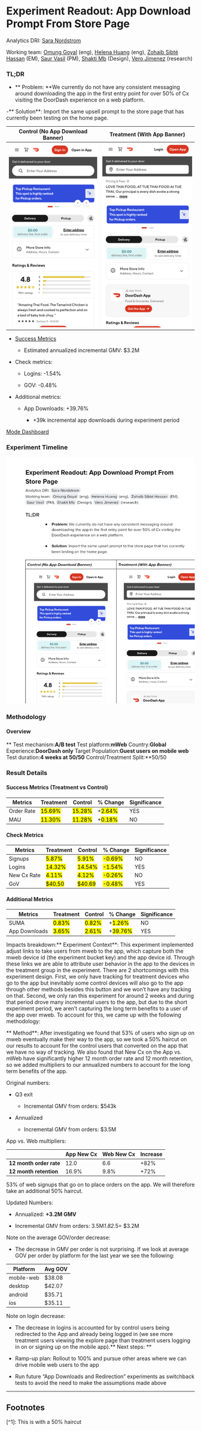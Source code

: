 # Experiment Readout: App Download Prompt From Store Page

Analytics DRI: [Sara Nordstrom](mailto:sara.nordstrom@doordash.com)

Working team: [Omung Goyal](mailto:omung.goyal@doordash.com) (eng), [Helena Huang](mailto:helena.huang@doordash.com) (eng), [Zohaib Sibté Hassan](mailto:zohaib.hassan@doordash.com) (EM), [Saur Vasil](mailto:saur.vasil@doordash.com) (PM), [Shakti Mb](mailto:shakti.m@doordash.com) (Design), [Vero Jimenez](mailto:veronica.jimenez@doordash.com) (research)

### TL;DR

- ** Problem: **We currently do not have any consistent messaging around downloading the app in the first entry point for over 50% of Cx visiting the DoorDash experience on a web platform.

-** Solution**: Import the same upsell prompt to the store page that has currently been testing on the home page.

| **Control (No App Download Banner)**|**Treatment (With App Banner)**|
| --- | --- |
| ![Drawing 1](images/image_1.png) | ![Drawing 2](images/image_3.png) |\*\* Results Summary**The App Download Prompt From Store Page experiment drove 15k incremental orders over a 4 week experiment period,**leading to an estimated +$3.2M**[^1] \*\* GMV at 12 month exit** and +**$543k GMV at Q3 exit;**

- <u>Success Metrics
  </u>

  - Estimated annualized incremental GMV: $3.2M

- Check metrics:

  - Logins: -1.54%

  - GOV: -0.48%

- Additional metrics:

  - App Downloads: +39.76%

    - +39k incremental app downloads during experiment period

[Mode Dashboard](https://app.mode.com/doordash/reports/f326f1fc3e8b)

### Experiment Timeline

![Drawing 3](images/drawing_2_thumbnail.png)

### Methodology

#### Overview

\*\* Test mechanism:**A/B test** Test platform:**mWeb** Country:**Global** Experience:**DoorDash only** Target Population:**Guest users on mobile web** Test duration:**4 weeks at 50/50** Control/Treatment Split:\*\*50/50

### Result Details

#### Success Metrics (Treatment vs Control)

|**Metrics**|**Treatment**|**Control**|**% Change**|**Significance**|
| --- | --- | --- | --- | --- |
| Order Rate | <mark>15.69%</mark> | <mark>15.28%</mark> | +<mark>2.64%</mark> | YES |
| MAU | <mark>11.30%</mark> | <mark>11.28%</mark> | +<mark>0.18%</mark> | NO |

#### Check Metrics

|**Metrics**|**Treatment**|**Control**|**% Change**|**Significance**|
| --- | --- | --- | --- | --- |
| Signups | <mark>5.87%</mark> | <mark>5.91%</mark> | <mark>-0.69%</mark> | NO |
| Logins | <mark>14.32%</mark> | <mark>14.54%</mark> | <mark>-1.54%</mark> | YES |
| New Cx Rate | <mark>4.11%</mark> | <mark>4.12%</mark> | <mark>-0.26%</mark> | NO |
| GoV | <mark>$40.50</mark> | <mark>$40.69</mark> | <mark>-0.48%</mark> | YES |

#### Additional Metrics

|**Metrics**|**Treatment**|**Control**|**% Change**|**Significance**|
| --- | --- | --- | --- | --- |
| SUMA | <mark>0.83%</mark> | <mark>0.82%</mark> | +<mark>1.26%</mark> | NO |
| App Downloads | <mark>3.65%</mark> | <mark>2.61%</mark> | +<mark>39.76%</mark> | YES |

Impacts breakdown:** Experiment Context**: This experiment implemented adjust links to take users from mweb to the app, which capture both the mweb device id (the experiment bucket key) and the app device id. Through these links we are able to attribute user behavior in the app to the devices in the treatment group in the experiment. There are 2 shortcomings with this experiment design. First, we only have tracking for treatment devices who go to the app but inevitably some control devices will also go to the app through other methods besides this button and we won’t have any tracking on that. Second, we only ran this experiment for around 2 weeks and during that period drove many incremental users to the app, but due to the short experiment period, we aren’t capturing the long term benefits to a user of the app over mweb. To account for this, we came up with the following methodology:

** Method**: After investigating we found that 53% of users who sign up on mweb eventually make their way to the app, so we took a 50% haircut on our results to account for the control users that converted on the app that we have no way of tracking. We also found that New Cx on the App vs. mWeb have significantly higher 12 month order rate and 12 month retention, so we added multipliers to our annualized numbers to account for the long term benefits of the app.

Original numbers:

- Q3 exit

  - Incremental GMV from orders: $543k

- Annualized

  - Incremental GMV from orders: $3.5M

App vs. Web multipliers:

| | **App New Cx**|**Web New Cx**|**Increase**|
| --- | --- | --- | --- |
|**12 month order rate**| 12.0 | 6.6 | +82% |
|**12 month retention**| 16.9% | 9.8% | +72% |

53% of web signups that go on to place orders on the app. We will therefore take an additional 50% haircut.

Updated Numbers:

- Annualized: **+3.2M GMV**

- Incremental GMV from orders: 3.5M*1.82*.5= $3.2M

Note on the average GOV/order decrease:

- The decrease in GMV per order is not surprising. If we look at average GOV per order by platform for the last year we see the following:

| **Platform**|**Avg GOV**|
| --- | --- |
| mobile-web | $38.08 |
| desktop | $42.07 |
| android | $35.71 |
| ios | $35.11 |

Note on login decrease:

- The decrease in logins is accounted for by control users being redirected to the App and already being logged in (we see more treatment users viewing the explore page than treatment users logging in on or signing up on the mobile app).** Next steps: **

- Ramp-up plan: Rollout to 100% and pursue other areas where we can drive mobile web users to the app

- Run future “App Downloads and Redirection” experiments as switchback tests to avoid the need to make the assumptions made above
---
## Footnotes

\[^1\]: This is with a 50% haircut
